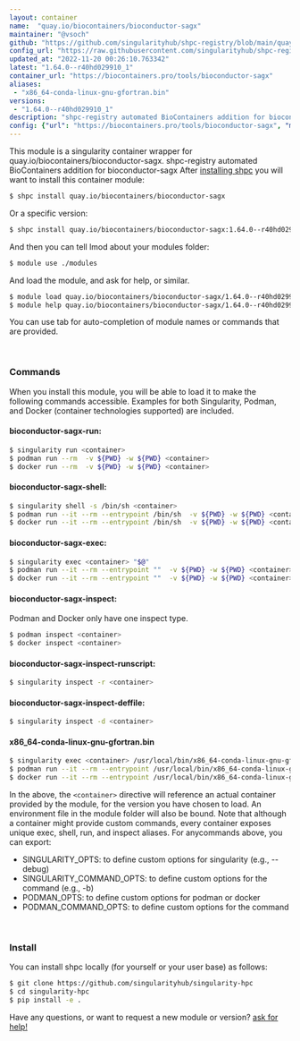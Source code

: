 ```yaml
---
layout: container
name:  "quay.io/biocontainers/bioconductor-sagx"
maintainer: "@vsoch"
github: "https://github.com/singularityhub/shpc-registry/blob/main/quay.io/biocontainers/bioconductor-sagx/container.yaml"
config_url: "https://raw.githubusercontent.com/singularityhub/shpc-registry/main/quay.io/biocontainers/bioconductor-sagx/container.yaml"
updated_at: "2022-11-20 00:26:10.763342"
latest: "1.64.0--r40hd029910_1"
container_url: "https://biocontainers.pro/tools/bioconductor-sagx"
aliases:
 - "x86_64-conda-linux-gnu-gfortran.bin"
versions:
 - "1.64.0--r40hd029910_1"
description: "shpc-registry automated BioContainers addition for bioconductor-sagx"
config: {"url": "https://biocontainers.pro/tools/bioconductor-sagx", "maintainer": "@vsoch", "description": "shpc-registry automated BioContainers addition for bioconductor-sagx", "latest": {"1.64.0--r40hd029910_1": "sha256:af6d7ac3ee7e13dff28ea93a2e12d69120c876a9d2eb756447265f6257d7d189"}, "tags": {"1.64.0--r40hd029910_1": "sha256:af6d7ac3ee7e13dff28ea93a2e12d69120c876a9d2eb756447265f6257d7d189"}, "docker": "quay.io/biocontainers/bioconductor-sagx", "aliases": {"x86_64-conda-linux-gnu-gfortran.bin": "/usr/local/bin/x86_64-conda-linux-gnu-gfortran.bin"}}
---
```


This module is a singularity container wrapper for quay.io/biocontainers/bioconductor-sagx.
shpc-registry automated BioContainers addition for bioconductor-sagx
After [installing shpc](#install) you will want to install this container module:


```bash
$ shpc install quay.io/biocontainers/bioconductor-sagx
```

Or a specific version:

```bash
$ shpc install quay.io/biocontainers/bioconductor-sagx:1.64.0--r40hd029910_1
```

And then you can tell lmod about your modules folder:

```bash
$ module use ./modules
```

And load the module, and ask for help, or similar.

```bash
$ module load quay.io/biocontainers/bioconductor-sagx/1.64.0--r40hd029910_1
$ module help quay.io/biocontainers/bioconductor-sagx/1.64.0--r40hd029910_1
```

You can use tab for auto-completion of module names or commands that are provided.

<br>

### Commands

When you install this module, you will be able to load it to make the following commands accessible.
Examples for both Singularity, Podman, and Docker (container technologies supported) are included.

#### bioconductor-sagx-run:

```bash
$ singularity run <container>
$ podman run --rm  -v ${PWD} -w ${PWD} <container>
$ docker run --rm  -v ${PWD} -w ${PWD} <container>
```

#### bioconductor-sagx-shell:

```bash
$ singularity shell -s /bin/sh <container>
$ podman run --it --rm --entrypoint /bin/sh  -v ${PWD} -w ${PWD} <container>
$ docker run --it --rm --entrypoint /bin/sh  -v ${PWD} -w ${PWD} <container>
```

#### bioconductor-sagx-exec:

```bash
$ singularity exec <container> "$@"
$ podman run --it --rm --entrypoint ""  -v ${PWD} -w ${PWD} <container> "$@"
$ docker run --it --rm --entrypoint ""  -v ${PWD} -w ${PWD} <container> "$@"
```

#### bioconductor-sagx-inspect:

Podman and Docker only have one inspect type.

```bash
$ podman inspect <container>
$ docker inspect <container>
```

#### bioconductor-sagx-inspect-runscript:

```bash
$ singularity inspect -r <container>
```

#### bioconductor-sagx-inspect-deffile:

```bash
$ singularity inspect -d <container>
```


#### x86_64-conda-linux-gnu-gfortran.bin

```bash
$ singularity exec <container> /usr/local/bin/x86_64-conda-linux-gnu-gfortran.bin
$ podman run --it --rm --entrypoint /usr/local/bin/x86_64-conda-linux-gnu-gfortran.bin   -v ${PWD} -w ${PWD} <container> -c " $@"
$ docker run --it --rm --entrypoint /usr/local/bin/x86_64-conda-linux-gnu-gfortran.bin   -v ${PWD} -w ${PWD} <container> -c " $@"
```



In the above, the `<container>` directive will reference an actual container provided
by the module, for the version you have chosen to load. An environment file in the
module folder will also be bound. Note that although a container
might provide custom commands, every container exposes unique exec, shell, run, and
inspect aliases. For anycommands above, you can export:

 - SINGULARITY_OPTS: to define custom options for singularity (e.g., --debug)
 - SINGULARITY_COMMAND_OPTS: to define custom options for the command (e.g., -b)
 - PODMAN_OPTS: to define custom options for podman or docker
 - PODMAN_COMMAND_OPTS: to define custom options for the command

<br>

### Install

You can install shpc locally (for yourself or your user base) as follows:

```bash
$ git clone https://github.com/singularityhub/singularity-hpc
$ cd singularity-hpc
$ pip install -e .
```

Have any questions, or want to request a new module or version? [ask for help!](https://github.com/singularityhub/singularity-hpc/issues)